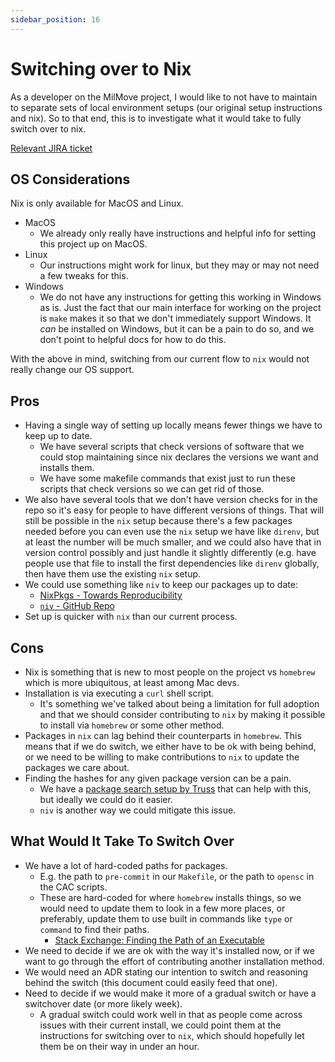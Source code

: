 ```yaml
---
sidebar_position: 16
---
```


# Switching over to Nix

As a developer on the MilMove project, I would like to not have to maintain to separate sets of local environment setups (our original setup instructions and nix). So to that end, this is to investigate what it would take to fully switch over to nix.

[Relevant JIRA ticket](https://dp3.atlassian.net/browse/MB-8725)

## OS Considerations

Nix is only available for MacOS and Linux.

* MacOS
  * We already only really have instructions and helpful info for setting this project up on MacOS.
* Linux
  * Our instructions might work for linux, but they may or may not need a few tweaks for this.
* Windows
  * We do not have any instructions for getting this working in Windows as is. Just the fact that our main interface for working on the project is `make` makes it so that we don't immediately support Windows. It _can_ be installed on Windows, but it can be a pain to do so, and we don't point to helpful docs for how to do this.

With the above in mind, switching from our current flow to `nix` would not really change our OS support.

## Pros

* Having a single way of setting up locally means fewer things we have to keep up to date.
  * We have several scripts that check versions of software that we could stop maintaining since nix declares the versions we want and installs them.
  * We have some makefile commands that exist just to run these scripts that check versions so we can get rid of those.
* We also have several tools that we don't have version checks for in the repo so it's easy for people to have different versions of things. That will still be possible in the `nix` setup because there's a few packages needed before you can even use the `nix` setup we have like `direnv`, but at least the number will be much smaller, and we could also have that in version control possibly and just handle it slightly differently (e.g. have people use that file to install the first dependencies like `direnv` globally, then have them use the existing `nix` setup.
* We could use something like `niv` to keep our packages up to date:
  * [NixPkgs - Towards Reproducibility](https://nixos.org/guides/towards-reproducibility-pinning-nixpkgs.html)
  * [`niv` - GitHub Repo](https://github.com/nmattia/niv/)
* Set up is quicker with `nix` than our current process.

## Cons

* Nix is something that is new to most people on the project vs `homebrew` which is more ubiquitous, at least among Mac devs.
* Installation is via executing a `curl` shell script.
  * It's something we've talked about being a limitation for full adoption and
    that we should consider contributing to `nix` by making it possible to
    install via `homebrew` or some other method.
* Packages in `nix` can lag behind their counterparts in `homebrew`. This means that if we do switch, we either have to be ok with being behind, or we need to be willing to make contributions to `nix` to update the packages we care about.
* Finding the hashes for any given package version can be a pain.
  * We have a [package search setup by Truss](https://ahobson.github.io/nix-package-search/#/search) that can help with this, but ideally we could do it easier.
  * `niv` is another way we could mitigate this issue.

## What Would It Take To Switch Over

* We have a lot of hard-coded paths for packages.
  * E.g. the path to `pre-commit` in our `Makefile`, or the path to `opensc` in the CAC scripts.
  * These are hard-coded for where `homebrew` installs things, so we would need to update them to look in a few more places, or preferably, update them to use built in commands like `type` or `command` to find their paths.
    * [Stack Exchange: Finding the Path of an Executable](https://unix.stackexchange.com/a/85250)
* We need to decide if we are ok with the way it's installed now, or if we want to go through the effort of contributing another installation method.
* We would need an ADR stating our intention to switch and reasoning behind the switch (this document could easily feed that one).
* Need to decide if we would make it more of a gradual switch or have a switchover date (or more likely week).
  * A gradual switch could work well in that as people come across issues with their current install, we could point them at the instructions for switching over to `nix`, which should hopefully let them be on their way in under an hour.
